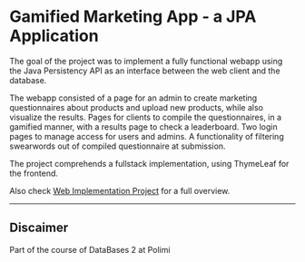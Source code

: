 # Gamified Marketing App - a JPA Application
The goal of the project was to implement a fully functional webapp using the Java Persistency API as an interface between the web client and the database.

The webapp consisted of a page for an admin to create marketing questionnaires about products and upload new products, while also visualize the results. 
Pages for clients to compile the questionnaires, in a gamified manner, with a results page to check a leaderboard.
Two login pages to manage access for users and admins.
A functionality of filtering swearwords out of compiled questionnaire at submission.

The project comprehends a fullstack implementation, using ThymeLeaf for the frontend.

Also check [Web Implementation Project](https://github.com/Riccardo-AmbrosiniB/gma_WEB) for a full overview.

---

## Discaimer
Part of the course of DataBases 2 at Polimi

